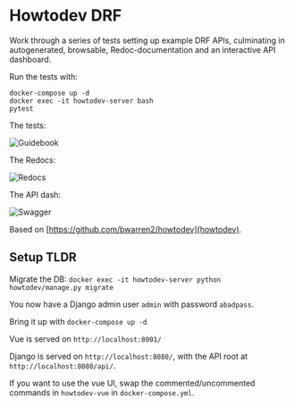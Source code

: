 # Howtodev DRF

Work through a series of tests setting up example DRF APIs, culminating in autogenerated, browsable, Redoc-documentation and an interactive API dashboard.

Run the tests with:

    docker-compose up -d
    docker exec -it howtodev-server bash
    pytest

The tests:

![Guidebook](howtodev-server/img/guidebook.png)

The Redocs:

![Redocs](howtodev-server/img/redocs.png)

The API dash:

![Swagger](howtodev-server/img/swagger.png)

Based on [https://github.com/bwarren2/howtodev](howtodev).

## Setup TLDR

Migrate the DB: `docker exec -it howtodev-server python howtodev/manage.py migrate`

You now have a Django admin user `admin` with password `abadpass`.

Bring it up with `docker-compose up -d`

Vue is served on `http://localhost:8001/`

Django is served on `http://localhost:8080/`, with the API root at `http://localhost:8080/api/`.

If you want to use the vue UI, swap the commented/uncommented commands in `howtodev-vue` in `docker-compose.yml`.

